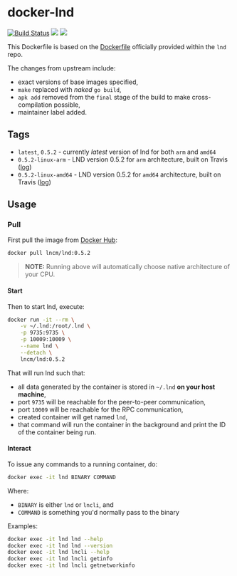 # docker-lnd

[![Build Status](https://travis-ci.com/lncm/docker-lnd.svg)](https://travis-ci.com/lncm/docker-lnd) ![](https://img.shields.io/microbadger/image-size/lncm/lnd/0.5.2.svg?style=flat) ![](https://img.shields.io/docker/pulls/lncm/lnd.svg?style=flat)

This Dockerfile is based on the [Dockerfile] officially provided within the `lnd` repo. 

The changes from upstream include:

* exact versions of base images specified,
* `make` replaced with _naked_ `go build`,
* `apk add` removed from the `final` stage of the build to make cross-compilation possible,
* maintainer label added.

[Dockerfile]: https://github.com/lightningnetwork/lnd/blob/master/Dockerfile


## Tags

* `latest`, `0.5.2` - currently _latest_ version of lnd for both `arm` and `amd64`
* `0.5.2-linux-arm` - LND version 0.5.2 for `arm` architecture, built on Travis ([log][log-arm])
* `0.5.2-linux-amd64` - LND version 0.5.2 for `amd64` architecture, built on Travis ([log][log-amd64])

[log-arm]: https://travis-ci.com/lncm/docker-lnd/jobs/176378197
[log-amd64]: https://travis-ci.com/lncm/docker-lnd/jobs/176378198


## Usage


### Pull

First pull the image from [Docker Hub]:

```bash
docker pull lncm/lnd:0.5.2
```

> **NOTE:** Running above will automatically choose native architecture of your CPU.

[Docker Hub]: https://hub.docker.com/r/lncm/lnd


#### Start

Then to start lnd, execute:

```bash
docker run -it --rm \
    -v ~/.lnd:/root/.lnd \
    -p 9735:9735 \
    -p 10009:10009 \
    --name lnd \
    --detach \
    lncm/lnd:0.5.2
```

That will run lnd such that:

* all data generated by the container is stored in `~/.lnd` **on your host machine**,
* port `9735` will be reachable for the peer-to-peer communication,
* port `10009` will be reachable for the RPC communication,
* created container will get named `lnd`,
* that command will run the container in the background and print the ID of the container being run.


#### Interact

To issue any commands to a running container, do:

```bash
docker exec -it lnd BINARY COMMAND
```

Where:
* `BINARY` is either `lnd` or `lncli`, and
* `COMMAND` is something you'd normally pass to the binary   

Examples:

```bash
docker exec -it lnd lnd --help
docker exec -it lnd lnd --version
docker exec -it lnd lncli --help
docker exec -it lnd lncli getinfo
docker exec -it lnd lncli getnetworkinfo
```
